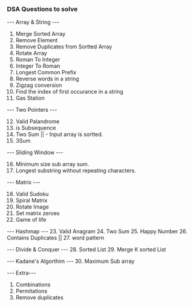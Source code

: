 ### DSA Questions to solve

--- Array & String ---

1.  Merge Sorted Array
2.  Remove Element
3.  Remove Duplicates from Sortted Array
4.  Rotate Array
5.  Roman To Integer
6.  Integer To Roman
7.  Longest Common Prefix
8.  Reverse words in a string
9.  Zigzag conversion
10. Find the index of first occurance in a string
11. Gas Station

--- Two Pointers ---

12. Valid Palandrome
13. is Subsequence
14. Two Sum || - Input array is sortted.
15. 3Sum

--- Sliding Window ---

16. Minimum size sub array sum.
17. Longest substring without repeating characters.

--- Matrix ---

18. Valid Sudoku
19. Spiral Matrix
20. Rotate Image
21. Set matrix zeroes
22. Game of life

--- Hashmap --- 23. Valid Anagram 24. Two Sum 25. Happy Number 26. Contains Duplicates || 27. word pattern

--- Divide & Conquer --- 28. Sorted List 29. Merge K sorted List

--- Kadane's Algorthim --- 30. Maximum Sub array

--- Extra---

1. Combinations
2. Permitations
3. Remove duplicates
